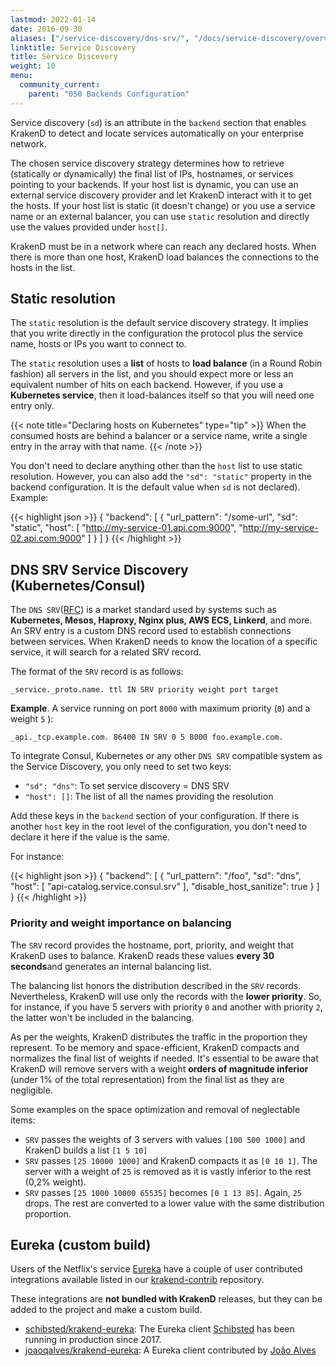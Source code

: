 ```yaml
---
lastmod: 2022-01-14
date: 2016-09-30
aliases: ["/service-discovery/dns-srv/", "/docs/service-discovery/overview/"]
linktitle: Service Discovery
title: Service Discovery
weight: 10
menu:
  community_current:
    parent: "050 Backends Configuration"
---
```

Service discovery (`sd`) is an attribute in the `backend` section that enables KrakenD to detect and locate services automatically on your enterprise network.

The chosen service discovery strategy determines how to retrieve (statically or dynamically) the final list of IPs, hostnames, or services pointing to your backends. If your host list is dynamic, you can use an external service discovery provider and let KrakenD interact with it to get the hosts. If your host list is static (it doesn't change) or you use a service name or an external balancer, you can use `static` resolution and directly use the values provided under `host[]`.

KrakenD must be in a network where can reach any declared hosts. When there is more than one host, KrakenD load balances the connections to the hosts in the list.

## Static resolution
The `static` resolution is the default service discovery strategy. It implies that you write directly in the configuration the protocol plus the service name, hosts or IPs you want to connect to.

The `static` resolution uses a **list** of hosts to **load balance** (in a Round Robin fashion) all servers in the list, and you should expect more or less an equivalent number of hits on each backend. However, if you use a **Kubernetes service**, then it load-balances itself so that you will need one entry only.

{{< note title="Declaring hosts on Kubernetes" type="tip" >}}
When the consumed hosts are behind a balancer or a service name, write a single entry in the array with that name.
{{< /note >}}

You don't need to declare anything other than the `host` list to use static resolution. However, you can also add the `"sd": "static"` property in the backend configuration. It is the default value when `sd` is not declared). Example:

{{< highlight json >}}
{
"backend": [
    {
        "url_pattern": "/some-url",
        "sd": "static",
        "host": [
            "http://my-service-01.api.com:9000",
            "http://my-service-02.api.com:9000"
        ]
    }
]
}
{{< /highlight >}}


## DNS SRV Service Discovery (Kubernetes/Consul)
The `DNS SRV`([RFC](https://datatracker.ietf.org/doc/html/rfc2782)) is a market standard used by systems such as **Kubernetes, Mesos, Haproxy, Nginx plus, AWS ECS, Linkerd**, and more. An SRV entry is a custom DNS record used to establish connections between services. When KrakenD needs to know the location of a specific service, it will search for a related SRV record.

The format of the `SRV` record is as follows:

    _service._proto.name. ttl IN SRV priority weight port target

**Example**. A service running on port `8000` with maximum priority (`0`) and a weight `5` ):

    _api._tcp.example.com. 86400 IN SRV 0 5 8000 foo.example.com.


To integrate Consul, Kubernetes or any other `DNS SRV` compatible system as the Service Discovery, you only need to set two keys:

- `"sd": "dns"`: To set service discovery = DNS SRV
- `"host": []`: The list of all the names providing the resolution

Add these keys in the `backend` section of your configuration. If there is another `host` key in the root level of the configuration, you don't need to declare it here if the value is the same.

For instance:

{{< highlight json >}}
{
    "backend": [
        {
            "url_pattern": "/foo",
            "sd": "dns",
            "host": [
                "api-catalog.service.consul.srv"
            ],
            "disable_host_sanitize": true
        }
    ]
}
{{< /highlight >}}

### Priority and weight importance on balancing
The `SRV` record provides the hostname, port, priority, and weight that KrakenD uses to balance. KrakenD reads these values **every 30 seconds**and generates an internal balancing list.

The balancing list honors the distribution described in the `SRV` records. Nevertheless, KrakenD will use only the records with the **lower priority**. So, for instance, if you have 5 servers with priority `0` and another with priority `2`, the latter won't be included in the balancing.

As per the weights, KrakenD distributes the traffic in the proportion they represent. To be memory and space-efficient, KrakenD compacts and normalizes the final list of weights if needed. It's essential to be aware that KrakenD will remove servers with a weight **orders of magnitude inferior** (under 1% of the total representation) from the final list as they are negligible.

Some examples on the space optimization and removal of neglectable items:
- `SRV` passes the weights of 3 servers with values `[100 500 1000]` and KrakenD builds a list `[1 5 10]`
- `SRV` passes `[25 10000 1000]` and KrakenD compacts it as `[0 10 1]`. The server with a weight of `25` is removed as it is vastly inferior to the rest (0,2% weight).
- `SRV` passes `[25 1000 10000 65535]` becomes `[0 1 13 85]`. Again, `25` drops. The rest are converted to a lower value with the same distribution proportion.


## Eureka (custom build)
Users of the Netflix's service [Eureka](https://github.com/Netflix/eureka) have a couple of user contributed integrations available listed in our [krakend-contrib](https://github.com/devopsfaith/krakend-contrib) repository.

These integrations are **not bundled with KrakenD** releases, but they can be added to the project and make a custom build.

- [schibsted/krakend-eureka](https://github.com/schibsted/krakend-eureka): The Eureka client [Schibsted](https://www.schibsted.com) has been running in production since 2017.
- [joaoqalves/krakend-eureka](https://github.com/joaoqalves/krakend-eureka): A Eureka client contributed by [João Alves](https://twitter.com/joaoqalves)

